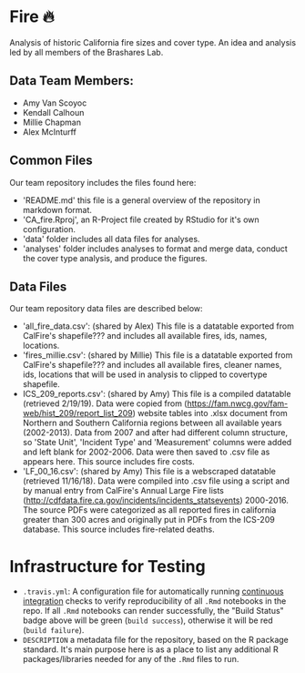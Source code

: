 # Fire :fire:

Analysis of historic California fire sizes and cover type. An idea and analysis led by all members of the Brashares Lab. 

## Data Team Members: 

- Amy Van Scoyoc
- Kendall Calhoun
- Millie Chapman
- Alex McInturff

## Common Files

Our team repository includes the files found here:

- 'README.md' this file is a general overview of the repository in markdown format. 
- 'CA_fire.Rproj', an R-Project file created by RStudio for it's own configuration.
- 'data' folder includes all data files for analyses. 
- 'analyses' folder includes analyses to format and merge data, conduct the cover type analysis, and produce the figures. 

## Data Files

Our team repository data files are described below: 

- 'all_fire_data.csv': (shared by Alex) This file is a datatable exported from CalFire's shapefile??? and includes all available fires, ids, names, locations. 
- 'fires_millie.csv': (shared by Millie) This file is a datatable exported from CalFire's shapefile??? and includes all available fires, cleaner names, ids, locations that will be used in analysis to clipped to covertype shapefile. 
- ICS_209_reports.csv': (shared by Amy) This file is a compiled datatable (retrieved 2/19/19). Data were copied from (https://fam.nwcg.gov/fam-web/hist_209/report_list_209) website tables into .xlsx document from Northern and Southern California regions between all available years (2002-2013).  Data from 2007 and after had different column structure, so 'State Unit', 'Incident Type' and 'Measurement' columns were added and left blank for 2002-2006. Data were then saved to .csv file as appears here. This source includes fire costs.
- 'LF_00_16.csv': (shared by Amy) This file is a webscraped datatable (retrieved 11/16/18). Data were compiled into .csv file using a script and by manual entry from CalFire's Annual Large Fire lists (http://cdfdata.fire.ca.gov/incidents/incidents_statsevents) 2000-2016.  The source PDFs were categorized as all reported fires in california greater than 300 acres and originally put in PDFs from the ICS-209 database. This source includes fire-related deaths. 

# Infrastructure for Testing

- `.travis.yml`: A configuration file for automatically running [continuous integration](https://travis-ci.com) checks to verify reproducibility of all `.Rmd` notebooks in the repo.  If all `.Rmd` notebooks can render successfully, the "Build Status" badge above will be green (`build success`), otherwise it will be red (`build failure`).  
- `DESCRIPTION` a metadata file for the repository, based on the R package standard. It's main purpose here is as a place to list any additional R packages/libraries needed for any of the `.Rmd` files to run.

